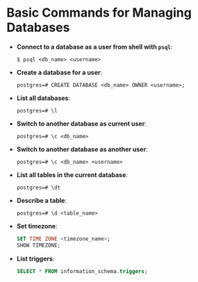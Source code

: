 # Basic Commands for Managing Databases

* **Connect to a database as a user from shell with `psql`**:

  ```console
  $ psql <db_name> <username>
  ```

* **Create a database for a user**:

  ```console
  postgres=# CREATE DATABASE <db_name> OWNER <username>;
  ```
  
* **List all databases**:

  ```console
  postgres=# \l
  ```

* **Switch to another database as current user**:

  ```console
  postgres=# \c <db_name>
  ```
  
* **Switch to another database as another user**:

  ```console
  postgres=# \c <db_name> <username>
  ```

* **List all tables in the current database**:

  ```console
  postgres=# \dt
  ```

* **Describe a table**:

  ```console
  postgres=# \d <table_name>
  ```

* **Set timezone**:

  ```sql
  SET TIME ZONE <timezone_name>;
  SHOW TIMEZONE;
  ```
  
* **List triggers**:

  ```sql
  SELECT * FROM information_schema.triggers;
  ```
